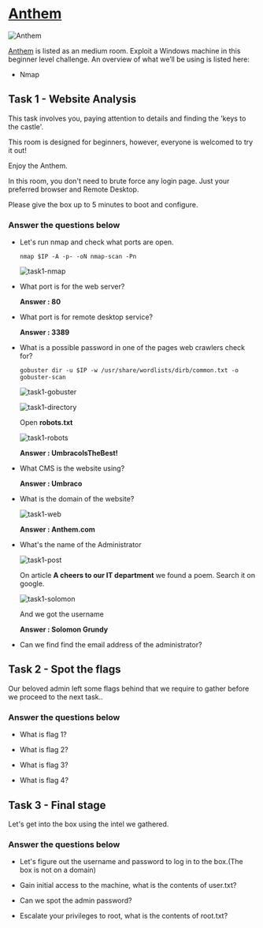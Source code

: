 # [Anthem](https://tryhackme.com/r/room/anthem)

![Anthem](./images/Anthem.png)

[Anthem](https://tryhackme.com/r/room/anthem) is listed as an medium room. Exploit a Windows machine in this beginner level challenge. An overview of what we’ll be using is listed here:

* Nmap

## Task 1 - Website Analysis

This task involves you, paying attention to details and finding the 'keys to the castle'.

This room is designed for beginners, however, everyone is welcomed to try it out!

Enjoy the Anthem.

In this room, you don't need to brute force any login page. Just your preferred browser and Remote Desktop.

Please give the box up to 5 minutes to boot and configure.

### Answer the questions below

* Let's run nmap and check what ports are open.

	```
	nmap $IP -A -p- -oN nmap-scan -Pn
	```

	![task1-nmap](./images/task1-nmap.png)

* What port is for the web server?

	**Answer : 80**

* What port is for remote desktop service?

	**Answer : 3389**

* What is a possible password in one of the pages web crawlers check for?

	```
	gobuster dir -u $IP -w /usr/share/wordlists/dirb/common.txt -o gobuster-scan
	```

	![task1-gobuster](./images/task1-gobuster.png)

	![task1-directory](./images/task1-directory.png)

	Open **robots.txt**

	![task1-robots](./images/task1-robots.png)

	**Answer : UmbracoIsTheBest!**

* What CMS is the website using?
	
	**Answer : Umbraco**

* What is the domain of the website?

	![task1-web](./images/task1-web.png)

	**Answer :  Anthem.com**

* What's the name of the Administrator

	![task1-post](./images/task1-post.png)

	On article **A cheers to our IT department** we found a poem. Search it on google.

	![task1-solomon](./images/task1-solomon.png)

	And we got the username

	**Answer : Solomon Grundy**

* Can we find find the email address of the administrator?

## Task 2 - Spot the flags

Our beloved admin left some flags behind that we require to gather before we proceed to the next task..

### Answer the questions below

* What is flag 1?

* What is flag 2?

* What is flag 3?

* What is flag 4?

## Task 3 - Final stage

Let's get into the box using the intel we gathered.

### Answer the questions below

* Let's figure out the username and password to log in to the box.(The box is not on a domain)

* Gain initial access to the machine, what is the contents of user.txt?

* Can we spot the admin password?

* Escalate your privileges to root, what is the contents of root.txt?